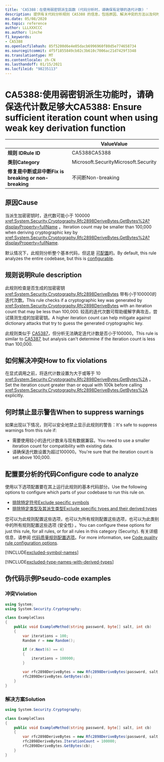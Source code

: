 ```yaml
---
title: 'CA5388：在使用弱密钥派生函数 (代码分析时，请确保有足够的迭代计数) '
description: 提供有关代码分析规则 CA5388 的信息，包括原因、解决冲突的方法以及何时取消显示。
ms.date: 05/08/2020
ms.topic: reference
author: LLLXXXCCC
ms.author: linche
f1_keywords:
- CA5388
ms.openlocfilehash: 85f5200d6e4e05dacb6996960f80d5e774658734
ms.sourcegitcommit: 4f5f1855849cb02c3b610c7006ac21d7429f3348
ms.translationtype: MT
ms.contentlocale: zh-CN
ms.lasthandoff: 01/15/2021
ms.locfileid: "98235113"
---
```

# <a name="ca5388-ensure-sufficient-iteration-count-when-using-weak-key-derivation-function"></a><span data-ttu-id="9dac6-103">CA5388:使用弱密钥派生功能时，请确保迭代计数足够大</span><span class="sxs-lookup"><span data-stu-id="9dac6-103">CA5388: Ensure sufficient iteration count when using weak key derivation function</span></span>

| | <span data-ttu-id="9dac6-104">Value</span><span class="sxs-lookup"><span data-stu-id="9dac6-104">Value</span></span> |
|-|-|
| <span data-ttu-id="9dac6-105">**规则 ID**</span><span class="sxs-lookup"><span data-stu-id="9dac6-105">**Rule ID**</span></span> |<span data-ttu-id="9dac6-106">CA5388</span><span class="sxs-lookup"><span data-stu-id="9dac6-106">CA5388</span></span>|
| <span data-ttu-id="9dac6-107">**类别**</span><span class="sxs-lookup"><span data-stu-id="9dac6-107">**Category**</span></span> |<span data-ttu-id="9dac6-108">Microsoft.Security</span><span class="sxs-lookup"><span data-stu-id="9dac6-108">Microsoft.Security</span></span>|
| <span data-ttu-id="9dac6-109">**修复是中断或非中断**</span><span class="sxs-lookup"><span data-stu-id="9dac6-109">**Fix is breaking or non-breaking**</span></span> |<span data-ttu-id="9dac6-110">不间断</span><span class="sxs-lookup"><span data-stu-id="9dac6-110">Non-breaking</span></span>|

## <a name="cause"></a><span data-ttu-id="9dac6-111">原因</span><span class="sxs-lookup"><span data-stu-id="9dac6-111">Cause</span></span>

<span data-ttu-id="9dac6-112">当派生加密密钥时，迭代数可能小于 100000 <xref:System.Security.Cryptography.Rfc2898DeriveBytes.GetBytes%2A?displayProperty=fullName> 。</span><span class="sxs-lookup"><span data-stu-id="9dac6-112">Iteration count may be smaller than 100,000 when deriving cryptographic key by <xref:System.Security.Cryptography.Rfc2898DeriveBytes.GetBytes%2A?displayProperty=fullName>.</span></span>

<span data-ttu-id="9dac6-113">默认情况下，此规则分析整个基本代码，但这是 [可配置](#configure-code-to-analyze)的。</span><span class="sxs-lookup"><span data-stu-id="9dac6-113">By default, this rule analyzes the entire codebase, but this is [configurable](#configure-code-to-analyze).</span></span>

## <a name="rule-description"></a><span data-ttu-id="9dac6-114">规则说明</span><span class="sxs-lookup"><span data-stu-id="9dac6-114">Rule description</span></span>

<span data-ttu-id="9dac6-115">此规则检查是否生成的加密密钥 <xref:System.Security.Cryptography.Rfc2898DeriveBytes> 带有小于100000的迭代次数。</span><span class="sxs-lookup"><span data-stu-id="9dac6-115">This rule checks if a cryptographic key was generated by <xref:System.Security.Cryptography.Rfc2898DeriveBytes> with an iteration count that may be less than 100,000.</span></span> <span data-ttu-id="9dac6-116">较高的迭代次数可帮助缓解字典攻击，尝试猜测生成的加密密钥。</span><span class="sxs-lookup"><span data-stu-id="9dac6-116">A higher iteration count can help mitigate against dictionary attacks that try to guess the generated cryptographic key.</span></span>

<span data-ttu-id="9dac6-117">此规则类似于 [CA5387](ca5387.md)，但分析无法确定迭代计数是否小于100000。</span><span class="sxs-lookup"><span data-stu-id="9dac6-117">This rule is similar to [CA5387](ca5387.md), but analysis can't determine if the iteration count is less than 100,000.</span></span>

## <a name="how-to-fix-violations"></a><span data-ttu-id="9dac6-118">如何解决冲突</span><span class="sxs-lookup"><span data-stu-id="9dac6-118">How to fix violations</span></span>

<span data-ttu-id="9dac6-119">在显式调用之前，将迭代计数设置为大于或等于 10 <xref:System.Security.Cryptography.Rfc2898DeriveBytes.GetBytes%2A> 。</span><span class="sxs-lookup"><span data-stu-id="9dac6-119">Set the iteration count greater than or equal with 100k before calling <xref:System.Security.Cryptography.Rfc2898DeriveBytes.GetBytes%2A> explicitly.</span></span>

## <a name="when-to-suppress-warnings"></a><span data-ttu-id="9dac6-120">何时禁止显示警告</span><span class="sxs-lookup"><span data-stu-id="9dac6-120">When to suppress warnings</span></span>

<span data-ttu-id="9dac6-121">如果出现以下情况，则可以安全地禁止显示此规则的警告：</span><span class="sxs-lookup"><span data-stu-id="9dac6-121">It's safe to suppress warnings from this rule if:</span></span>

- <span data-ttu-id="9dac6-122">需要使用较小的迭代计数来与现有数据兼容。</span><span class="sxs-lookup"><span data-stu-id="9dac6-122">You need to use a smaller iteration count for compatibility with existing data.</span></span>
- <span data-ttu-id="9dac6-123">请确保迭代数设置为超过100000。</span><span class="sxs-lookup"><span data-stu-id="9dac6-123">You're sure that the iteration count is set above 100,000.</span></span>

## <a name="configure-code-to-analyze"></a><span data-ttu-id="9dac6-124">配置要分析的代码</span><span class="sxs-lookup"><span data-stu-id="9dac6-124">Configure code to analyze</span></span>

<span data-ttu-id="9dac6-125">使用以下选项配置要在其上运行此规则的基本代码部分。</span><span class="sxs-lookup"><span data-stu-id="9dac6-125">Use the following options to configure which parts of your codebase to run this rule on.</span></span>

- [<span data-ttu-id="9dac6-126">排除特定符号</span><span class="sxs-lookup"><span data-stu-id="9dac6-126">Exclude specific symbols</span></span>](#exclude-specific-symbols)
- [<span data-ttu-id="9dac6-127">排除特定类型及其派生类型</span><span class="sxs-lookup"><span data-stu-id="9dac6-127">Exclude specific types and their derived types</span></span>](#exclude-specific-types-and-their-derived-types)

<span data-ttu-id="9dac6-128">您可以为此规则配置这些选项，也可以为所有规则配置这些选项，也可以为此类别中的所有规则配置这些选项 (安全性) 。</span><span class="sxs-lookup"><span data-stu-id="9dac6-128">You can configure these options for just this rule, for all rules, or for all rules in this category (Security).</span></span> <span data-ttu-id="9dac6-129">有关详细信息，请参阅 [代码质量规则配置选项](../code-quality-rule-options.md)。</span><span class="sxs-lookup"><span data-stu-id="9dac6-129">For more information, see [Code quality rule configuration options](../code-quality-rule-options.md).</span></span>

[!INCLUDE[excluded-symbol-names](~/includes/code-analysis/excluded-symbol-names.md)]

[!INCLUDE[excluded-type-names-with-derived-types](~/includes/code-analysis/excluded-type-names-with-derived-types.md)]

## <a name="pseudo-code-examples"></a><span data-ttu-id="9dac6-130">伪代码示例</span><span class="sxs-lookup"><span data-stu-id="9dac6-130">Pseudo-code examples</span></span>

### <a name="violation"></a><span data-ttu-id="9dac6-131">冲突</span><span class="sxs-lookup"><span data-stu-id="9dac6-131">Violation</span></span>

```csharp
using System;
using System.Security.Cryptography;

class ExampleClass
{
    public void ExampleMethod(string password, byte[] salt, int cb)
    {
        var iterations = 100;
        Random r = new Random();

        if (r.Next(6) == 4)
        {
            iterations = 100000;
        }

        var rfc2898DeriveBytes = new Rfc2898DeriveBytes(password, salt, iterations);
        rfc2898DeriveBytes.GetBytes(cb);
    }
}
```

### <a name="solution"></a><span data-ttu-id="9dac6-132">解决方案</span><span class="sxs-lookup"><span data-stu-id="9dac6-132">Solution</span></span>

```csharp
using System.Security.Cryptography;

class ExampleClass
{
    public void ExampleMethod(string password, byte[] salt, int cb)
    {
        var rfc2898DeriveBytes = new Rfc2898DeriveBytes(password, salt);
        rfc2898DeriveBytes.IterationCount = 100000;
        rfc2898DeriveBytes.GetBytes(cb);
    }
}
```
